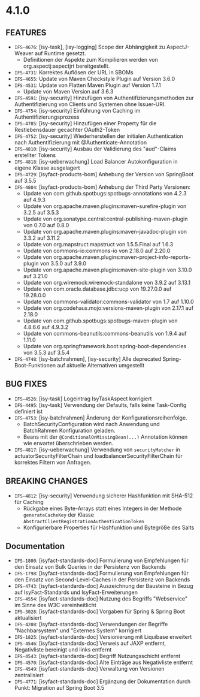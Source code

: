 # 4.1.0
## FEATURES
- `IFS-4676`: [isy-task], [isy-logging] Scope der Abhängigkeit zu AspectJ-Weaver auf Runtime gesetzt.
  * Definitionen der Aspekte zum Kompilieren werden von org.aspectj:aspectjrt bereitgestellt.
- `IFS-4731`: Korrektes Auflösen der URL in SBOMs
- `IFS-4655`: Update von Maven Checkstyle Plugin auf Version 3.6.0
- `IFS-4531`: Update von Flatten Maven Plugin auf Version 1.7.1
  * Update von Maven Version auf 3.6.3
- `IFS-4591`: [isy-security] Hinzufügen von Authentifizierungsmethoden zur Authentifizierung von Clients und Systemen ohne Issuer-URI.
- `IFS-4754`: [isy-security] Einführung von Caching im Authentifizierungsprozess
- `IFS-4785`: [isy-security] Hinzufügen einer Property für die Restlebensdauer gecachter OAuth2-Token
- `IFS-4752`: [isy-security] Wiederherstellen der initialen Authentication nach Authentifizierung mit @Authenticate-Annotation
- `IFS-4810`: [isy-security] Ausbau der Validierung des "aud"-Claims erstellter Tokens
- `IFS-4818`: [isy-ueberwachung] Load Balancer Autokonfiguration in eigene Klasse ausgelagert
- `IFS-4729`: [isyfact-products-bom] Anhebung der Version von SpringBoot auf 3.5.5
- `IFS-4804`: [isyfact-products-bom] Anhebung der Third Party Versionen:
    * Update von com.github.spotbugs:spotbugs-annotations von 4.2.3 auf 4.9.3
    * Update von org.apache.maven.plugins:maven-surefire-plugin von 3.2.5 auf 3.5.3
    * Update von org.sonatype.central:central-publishing-maven-plugin von 0.7.0 auf 0.8.0
    * Update von org.apache.maven.plugins:maven-javadoc-plugin von 3.3.2 auf 3.11.2
    * Update von org.mapstruct:mapstruct von 1.5.5.Final auf 1.6.3
    * Update von commons-io:commons-io von 2.18.0 auf 2.20.0
    * Update von org.apache.maven.plugins:maven-project-info-reports-plugin von 3.5.0 auf 3.9.0
    * Update von org.apache.maven.plugins:maven-site-plugin von 3.10.0 auf 3.21.0
    * Update von org.wiremock:wiremock-standalone von 3.9.2 auf 3.13.1
    * Update von com.oracle.database.jdbc:ucp von 19.27.0.0 auf 19.28.0.0
    * Update von commons-validator:commons-validator von 1.7 auf 1.10.0
    * Update von org.codehaus.mojo:versions-maven-plugin von 2.17.1 auf 2.18.0
    * Update von com.github.spotbugs:spotbugs-maven-plugin von 4.8.6.6 auf 4.9.3.2
    * Update von commons-beanutils:commons-beanutils von 1.9.4 auf 1.11.0
    * Update von org.springframework.boot:spring-boot-dependencies von 3.5.3 auf 3.5.4
- `IFS-4748`: [isy-batchrahmen], [isy-security] Alle deprecated Spring-Boot-Funktionen auf aktuelle Alternativen umgestellt

## BUG FIXES
- `IFS-4526`: [isy-task] Logeintrag IsyTaskAspect korrigiert
- `IFS-4495`: [isy-task] Verwendung der Defaults, falls keine Task-Config definiert ist
- `IFS-4753`: [isy-batchrahmen] Änderung der Konfigurationsreihenfolge.
  * BatchSecurityConfiguration wird nach Anwendung und BatchRahmen Konfiguration geladen.
  * Beans mit der `@ConditionalOnMissingBean(...)` Annotation können wie erwartet überschrieben werden.
- `IFS-4817`: [isy-ueberwachung] Verwendung von `securityMatcher` in actuatorSecurityFilterChain und loadbalancerSecurityFilterChain für korrektes Filtern von Anfragen.

## BREAKING CHANGES
- `IFS-4812`: [isy-security] Verwendung sicherer Hashfunktion mit SHA-512 für Caching
  * Rückgabe eines Byte-Arrays statt eines Integers in der Methode `generateCacheKey` der Klasse `AbstractClientRegistrationAuthenticationToken`
  * Konfigurierbare Properties für Hashfunktion und Bytegröße des Salts

## Documentation
- `IFS-1800`: [isyfact-standards-doc] Formulierung von Empfehlungen für den Einsatz von Bulk Queries in der Persistenz von Backends
- `IFS-1798`: [isyfact-standards-doc] Formulierung von Empfehlungen für den Einsatz von Second-Level-Caches in der Persistenz von Backends
- `IFS-4743`: [isyfact-standards-doc] Auszeichnung der Bausteine in Bezug auf IsyFact-Standards und IsyFact-Erweiterungen
- `IFS-4554`: [isyfact-standards-doc] Nutzung des Begriffs "Webservice" im Sinne des W3C vereinheitlicht
- `IFS-3028`: [isyfact-standards-doc] Vorgaben für Spring & Spring Boot aktualisiert
- `IFS-4208`: [isyfact-standards-doc] Verwendungen der Begriffe "Nachbarsystem" und "Externes System" korrigiert
- `IFS-1825`: [isyfact-standards-doc] Versionierung mit Liquibase erweitert
- `IFS-4546`: [isyfact-standards-doc] Verweis auf JAXP entfernt, Negativliste bereinigt und links entfernt
- `IFS-4543`: [isyfact-standards-doc] Begriff Nutzungsschicht entfernt
- `IFS-4570`: [isyfact-standards-doc] Alte Einträge aus Negativliste entfernt
- `IFS-4549`: [isyfact-standards-doc] Verwaltung von Versionen zentralisiert
- `IFS-4771`: [isyfact-standards-doc] Ergänzung der Dokumentation durch Punkt: Migration auf Spring Boot 3.5

